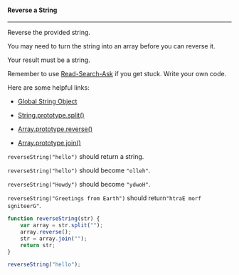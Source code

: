 #### Reverse a String

------

Reverse the provided string.

You may need to turn the string into an array before you can reverse it.

Your result must be a string.

Remember to use [Read-Search-Ask](https://github.com/FreeCodeCamp/freecodecamp/wiki/FreeCodeCamp-Get-Help) if you get stuck. Write your own code.

Here are some helpful links:

- [Global String Object](https://developer.mozilla.org/en-US/docs/Web/JavaScript/Reference/Global_Objects/String)

- [String.prototype.split()](https://developer.mozilla.org/en-US/docs/Web/JavaScript/Reference/Global_Objects/String/split)

- [Array.prototype.reverse()](https://developer.mozilla.org/en-US/docs/Web/JavaScript/Reference/Global_Objects/Array/reverse)

- [Array.prototype.join()](https://developer.mozilla.org/en-US/docs/Web/JavaScript/Reference/Global_Objects/Array/join)

`reverseString("hello")` should return a string.

`reverseString("hello")` should become `"olleh"`.

`reverseString("Howdy")` should become `"ydwoH"`.

`reverseString("Greetings from Earth")` should return`"htraE morf sgniteerG"`.

```js
function reverseString(str) {
    var array = str.split("");
    array.reverse();
    str = array.join("");
    return str;
}

reverseString("hello");
```
